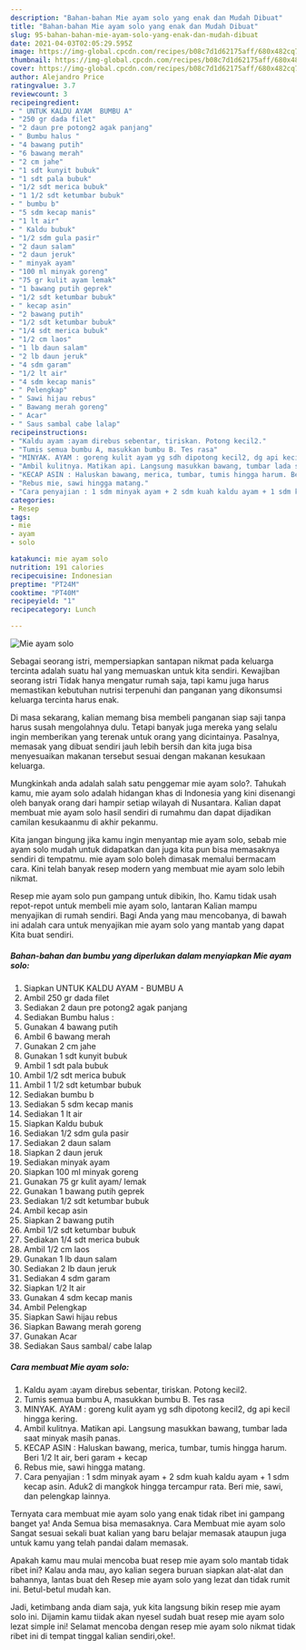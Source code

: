 ```yaml
---
description: "Bahan-bahan Mie ayam solo yang enak dan Mudah Dibuat"
title: "Bahan-bahan Mie ayam solo yang enak dan Mudah Dibuat"
slug: 95-bahan-bahan-mie-ayam-solo-yang-enak-dan-mudah-dibuat
date: 2021-04-03T02:05:29.595Z
image: https://img-global.cpcdn.com/recipes/b08c7d1d62175aff/680x482cq70/mie-ayam-solo-foto-resep-utama.jpg
thumbnail: https://img-global.cpcdn.com/recipes/b08c7d1d62175aff/680x482cq70/mie-ayam-solo-foto-resep-utama.jpg
cover: https://img-global.cpcdn.com/recipes/b08c7d1d62175aff/680x482cq70/mie-ayam-solo-foto-resep-utama.jpg
author: Alejandro Price
ratingvalue: 3.7
reviewcount: 3
recipeingredient:
- " UNTUK KALDU AYAM  BUMBU A"
- "250 gr dada filet"
- "2 daun pre potong2 agak panjang"
- " Bumbu halus "
- "4 bawang putih"
- "6 bawang merah"
- "2 cm jahe"
- "1 sdt kunyit bubuk"
- "1 sdt pala bubuk"
- "1/2 sdt merica bubuk"
- "1 1/2 sdt ketumbar bubuk"
- " bumbu b"
- "5 sdm kecap manis"
- "1 lt air"
- " Kaldu bubuk"
- "1/2 sdm gula pasir"
- "2 daun salam"
- "2 daun jeruk"
- " minyak ayam"
- "100 ml minyak goreng"
- "75 gr kulit ayam lemak"
- "1 bawang putih geprek"
- "1/2 sdt ketumbar bubuk"
- " kecap asin"
- "2 bawang putih"
- "1/2 sdt ketumbar bubuk"
- "1/4 sdt merica bubuk"
- "1/2 cm laos"
- "1 lb daun salam"
- "2 lb daun jeruk"
- "4 sdm garam"
- "1/2 lt air"
- "4 sdm kecap manis"
- " Pelengkap"
- " Sawi hijau rebus"
- " Bawang merah goreng"
- " Acar"
- " Saus sambal cabe lalap"
recipeinstructions:
- "Kaldu ayam :ayam direbus sebentar, tiriskan. Potong kecil2."
- "Tumis semua bumbu A, masukkan bumbu B. Tes rasa"
- "MINYAK. AYAM : goreng kulit ayam yg sdh dipotong kecil2, dg api kecil hingga kering."
- "Ambil kulitnya. Matikan api. Langsung masukkan bawang, tumbar lada saat minyak masih panas."
- "KECAP ASIN : Haluskan bawang, merica, tumbar, tumis hingga harum. Beri 1/2 lt air, beri garam + kecap"
- "Rebus mie, sawi hingga matang."
- "Cara penyajian : 1 sdm minyak ayam + 2 sdm kuah kaldu ayam + 1 sdm kecap asin. Aduk2 di mangkok hingga tercampur rata. Beri mie, sawi, dan pelengkap lainnya."
categories:
- Resep
tags:
- mie
- ayam
- solo

katakunci: mie ayam solo 
nutrition: 191 calories
recipecuisine: Indonesian
preptime: "PT24M"
cooktime: "PT40M"
recipeyield: "1"
recipecategory: Lunch

---
```



![Mie ayam solo](https://img-global.cpcdn.com/recipes/b08c7d1d62175aff/680x482cq70/mie-ayam-solo-foto-resep-utama.jpg)

Sebagai seorang istri, mempersiapkan santapan nikmat pada keluarga tercinta adalah suatu hal yang memuaskan untuk kita sendiri. Kewajiban seorang istri Tidak hanya mengatur rumah saja, tapi kamu juga harus memastikan kebutuhan nutrisi terpenuhi dan panganan yang dikonsumsi keluarga tercinta harus enak.

Di masa  sekarang, kalian memang bisa membeli panganan siap saji tanpa harus susah mengolahnya dulu. Tetapi banyak juga mereka yang selalu ingin memberikan yang terenak untuk orang yang dicintainya. Pasalnya, memasak yang dibuat sendiri jauh lebih bersih dan kita juga bisa menyesuaikan makanan tersebut sesuai dengan makanan kesukaan keluarga. 



Mungkinkah anda adalah salah satu penggemar mie ayam solo?. Tahukah kamu, mie ayam solo adalah hidangan khas di Indonesia yang kini disenangi oleh banyak orang dari hampir setiap wilayah di Nusantara. Kalian dapat membuat mie ayam solo hasil sendiri di rumahmu dan dapat dijadikan camilan kesukaanmu di akhir pekanmu.

Kita jangan bingung jika kamu ingin menyantap mie ayam solo, sebab mie ayam solo mudah untuk didapatkan dan juga kita pun bisa memasaknya sendiri di tempatmu. mie ayam solo boleh dimasak memalui bermacam cara. Kini telah banyak resep modern yang membuat mie ayam solo lebih nikmat.

Resep mie ayam solo pun gampang untuk dibikin, lho. Kamu tidak usah repot-repot untuk membeli mie ayam solo, lantaran Kalian mampu menyajikan di rumah sendiri. Bagi Anda yang mau mencobanya, di bawah ini adalah cara untuk menyajikan mie ayam solo yang mantab yang dapat Kita buat sendiri.

<!--inarticleads1-->

##### Bahan-bahan dan bumbu yang diperlukan dalam menyiapkan Mie ayam solo:

1. Siapkan  UNTUK KALDU AYAM - BUMBU A
1. Ambil 250 gr dada filet
1. Sediakan 2 daun pre potong2 agak panjang
1. Sediakan  Bumbu halus :
1. Gunakan 4 bawang putih
1. Ambil 6 bawang merah
1. Gunakan 2 cm jahe
1. Gunakan 1 sdt kunyit bubuk
1. Ambil 1 sdt pala bubuk
1. Ambil 1/2 sdt merica bubuk
1. Ambil 1 1/2 sdt ketumbar bubuk
1. Sediakan  bumbu b
1. Sediakan 5 sdm kecap manis
1. Sediakan 1 lt air
1. Siapkan  Kaldu bubuk
1. Sediakan 1/2 sdm gula pasir
1. Sediakan 2 daun salam
1. Siapkan 2 daun jeruk
1. Sediakan  minyak ayam
1. Siapkan 100 ml minyak goreng
1. Gunakan 75 gr kulit ayam/ lemak
1. Gunakan 1 bawang putih geprek
1. Sediakan 1/2 sdt ketumbar bubuk
1. Ambil  kecap asin
1. Siapkan 2 bawang putih
1. Ambil 1/2 sdt ketumbar bubuk
1. Sediakan 1/4 sdt merica bubuk
1. Ambil 1/2 cm laos
1. Gunakan 1 lb daun salam
1. Sediakan 2 lb daun jeruk
1. Sediakan 4 sdm garam
1. Siapkan 1/2 lt air
1. Gunakan 4 sdm kecap manis
1. Ambil  Pelengkap
1. Siapkan  Sawi hijau rebus
1. Siapkan  Bawang merah goreng
1. Gunakan  Acar
1. Sediakan  Saus sambal/ cabe lalap




<!--inarticleads2-->

##### Cara membuat Mie ayam solo:

1. Kaldu ayam :ayam direbus sebentar, tiriskan. Potong kecil2.
1. Tumis semua bumbu A, masukkan bumbu B. Tes rasa
1. MINYAK. AYAM : goreng kulit ayam yg sdh dipotong kecil2, dg api kecil hingga kering.
1. Ambil kulitnya. Matikan api. Langsung masukkan bawang, tumbar lada saat minyak masih panas.
1. KECAP ASIN : Haluskan bawang, merica, tumbar, tumis hingga harum. Beri 1/2 lt air, beri garam + kecap
1. Rebus mie, sawi hingga matang.
1. Cara penyajian : 1 sdm minyak ayam + 2 sdm kuah kaldu ayam + 1 sdm kecap asin. Aduk2 di mangkok hingga tercampur rata. Beri mie, sawi, dan pelengkap lainnya.




Ternyata cara membuat mie ayam solo yang enak tidak ribet ini gampang banget ya! Anda Semua bisa memasaknya. Cara Membuat mie ayam solo Sangat sesuai sekali buat kalian yang baru belajar memasak ataupun juga untuk kamu yang telah pandai dalam memasak.

Apakah kamu mau mulai mencoba buat resep mie ayam solo mantab tidak ribet ini? Kalau anda mau, ayo kalian segera buruan siapkan alat-alat dan bahannya, lantas buat deh Resep mie ayam solo yang lezat dan tidak rumit ini. Betul-betul mudah kan. 

Jadi, ketimbang anda diam saja, yuk kita langsung bikin resep mie ayam solo ini. Dijamin kamu tiidak akan nyesel sudah buat resep mie ayam solo lezat simple ini! Selamat mencoba dengan resep mie ayam solo nikmat tidak ribet ini di tempat tinggal kalian sendiri,oke!.


